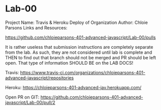 # Lab-00
Project Name: Travis & Heroku Deploy of Organization
Author: Chloie Parsons
Links and Resources:

https://github.com/chloieparsons-401-advanced-javascript/Lab-00/pulls 

It is rather useless that submission instructions are completely separate from the lab. As such, they are not considered until lab is complete and THEN to find out that branch should not be merged and PR should be left open. That type of information SHOULD BE on the LAB DOCS!

Travis: 
https://www.travis-ci.com/organizations/chloieparsons-401-advanced-javascript/repositories

Heroku: https://chloieparsons-401-advanced-jav.herokuapp.com/

Open PR on GIT: 
https://github.com/chloieparsons-401-advanced-javascript/Lab-00/pull/2